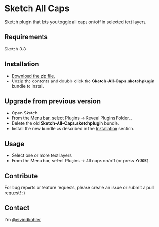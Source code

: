 # Sketch All Caps

Sketch plugin that lets you toggle all caps on/off in selected text layers.

## Requirements

Sketch 3.3

## Installation

* [Download the zip file.](https://github.com/eivindbohler/Sketch-All-Caps/archive/master.zip)
* Unzip the contents and double click the **Sketch-All-Caps.sketchplugin** bundle to install.

## Upgrade from previous version

* Open Sketch.
* From the Menu bar, select Plugins -> Reveal Plugins Folder...
* Delete the old **Sketch-All-Caps.sketchplugin** bundle.
* Install the new bundle as described in the [Installation](#installation) section.

## Usage

* Select one or more text layers.
* From the Menu bar, select Plugins -> All caps on/off (or press **⇧⌘K**).

## Contribute

For bug reports or feature requests, please create an issue or submit a pull request! :)

## Contact

I'm [@eivindbohler](https://twitter.com/eivindbohler)
